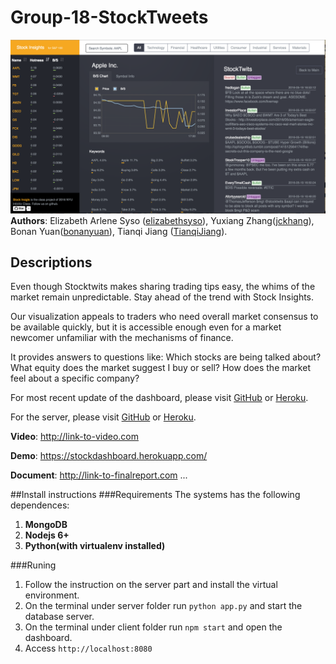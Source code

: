# Group-18-StockTweets
![alt text](https://raw.githubusercontent.com/jckhang/stockTwits_client/master/public/screenshot.png "Screenshot")
**Authors**: Elizabeth Arlene Syso ([elizabethsyso](https://github.com/elizabethsyso)), Yuxiang Zhang([jckhang](https://github.com/jckhang)), Bonan Yuan([bonanyuan](https://github.com/bonanyuan)), Tianqi Jiang ([TianqiJiang](https://github.com/TianqiJiang)).

## Descriptions

Even though Stocktwits makes sharing trading tips easy, the whims of the market remain unpredictable. Stay ahead of the trend with Stock Insights.

Our visualization appeals to traders who need overall market consensus to be available quickly, but it is accessible enough even for a market newcomer unfamiliar with the mechanisms of finance.

It provides answers to questions like: 
Which stocks are being talked about? 
What equity does the market suggest I buy or sell?
How does the market feel about a specific company?


For most recent update of the dashboard, please visit [GitHub](https://github.com/jckhang/stockTwits_client) or [Heroku](https://stockdashboard.herokuapp.com/).

For the server, please visit [GitHub](https://github.com/jckhang/stockTwits_server) or [Heroku](http://stocktwitsbackend.herokuapp.com/).

**Video**: http://link-to-video.com

**Demo**: https://stockdashboard.herokuapp.com/

**Document**: http://link-to-finalreport.com ...

##Install instructions
###Requirements
The systems has the following dependences:

1. **MongoDB**
2. **Nodejs 6+**
3. **Python(with virtualenv installed)**

###Runing
1. Follow the instruction on the server part and install the virtual environment.
2. On the terminal under server folder run `python app.py` and start the database server.
3. On the terminal under client folder run `npm start` and open the dashboard.
4. Access `http://localhost:8080`
